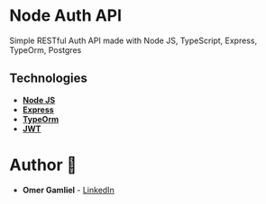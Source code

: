 # Node Auth API

Simple RESTful Auth API made with Node JS, TypeScript, Express, TypeOrm, Postgres

## Technologies

- **[Node JS](https://github.com/nodejs/node)**
- **[Express](https://github.com/expressjs/express)**
- **[TypeOrm](https://github.com/typeorm/typeorm)**
- **[JWT](https://jwt.io/)**

# Author 🙋

- **Omer Gamliel** - [LinkedIn](https://www.linkedin.com/in/omer-gamliel-6a813a188/)
